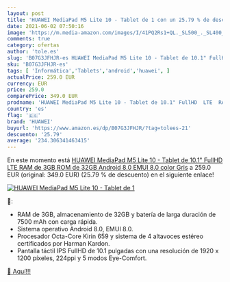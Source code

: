 ```yaml
---
layout: post
title: 'HUAWEI MediaPad M5 Lite 10 - Tablet de 1 con un 25.79 % de descuento'
date: 2021-06-02 07:50:16
image: 'https://m.media-amazon.com/images/I/41PQ2Rs1+QL._SL500_._SL400_.jpg'
comments: true
category: ofertas
author: 'tole.es'
slug: 'B07G3JFHJR-es HUAWEI MediaPad M5 Lite 10 - Tablet de 10.1" FullHD LTE...'
sku: 'B07G3JFHJR-es'
tags: [ 'Informática','Tablets','android','huawei', ]
actualPrice: 259.0 EUR
currency: EUR
price: 259.0
comparePrice: 349.0 EUR
prodname: 'HUAWEI MediaPad M5 Lite 10 - Tablet de 10.1" FullHD  LTE  RAM de 3GB  ROM de 32GB  Android 8.0  EMUI 8.0   color Gris'
country: 'es'
flag: '🇪🇸'
brand: 'HUAWEI'
buyurl: 'https://www.amazon.es/dp/B07G3JFHJR/?tag=tolees-21'
descuento: '25.79'
average: '234.306341463415'
---
```


En este momento está [HUAWEI MediaPad M5 Lite 10 - Tablet de 10.1" FullHD  LTE  RAM de 3GB  ROM de 32GB  Android 8.0  EMUI 8.0   color Gris](https://www.amazon.es/dp/B07G3JFHJR/?tag=tolees-21) a 259.0 EUR (original: 349.0 EUR) (25.79 %  de descuento) en el siguiente enlace!

[![HUAWEI MediaPad M5 Lite 10 - Tablet de 1](https://m.media-amazon.com/images/I/41PQ2Rs1+QL._SL500_._SL400_.jpg)](https://www.amazon.es/dp/B07G3JFHJR/?tag=tolees-21)

🔎:

- RAM de 3GB, almacenamiento de 32GB y batería de larga duración de 7500 mAh con carga rápida.
- Sistema operativo Android 8.0, EMUI 8.0.
- Procesador Octa-Core Kirin 659 y sistema de 4 altavoces estéreo certificados por Harman Kardon.
- Pantalla táctil IPS FullHD de 10.1 pulgadas con una resolución de 1920 x 1200 píxeles, 224ppi y 5 modos Eye-Comfort.

[🛒 Aquí!!!](https://www.amazon.es/dp/B07G3JFHJR/?tag=tolees-21)
